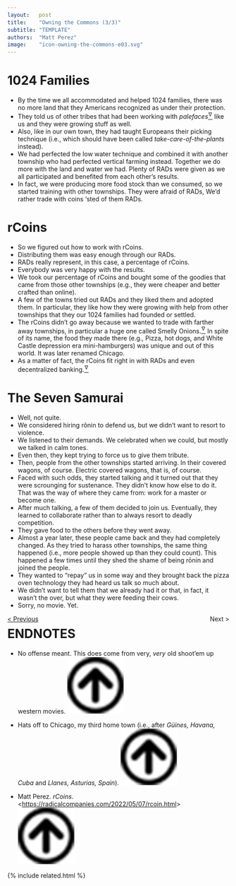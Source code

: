 ```yaml
---
layout:   post
title:    "Owning the Commons (3/3)"
subtitle: "TEMPLATE"
authors:  "Matt Perez"
image:    "icon-owning-the-commons-e03.svg"
---
```

<div style="display:none;">
  <p>Continued&hellip;</p>
</div>

<h1>1024 Families</h1>
 <ul>
  <li>By the time we all accommodated and helped 1024 families, there was no more land that they Americans recognized as under their protection.</li>
  <li>They told us of other tribes that had been working with <em>palefaces</em><a href="#en01"><sup id="bm01">&hairsp;&nabla;&hairsp;</sup></a> like us and they were growing stuff as well.</li>
  <li>Also, like in our own town, they had taught Europeans their picking technique (<eg>i.e.</eg>, which should have been called <em>take-care-of-the-plants</em> instead).</li>
  <li>We had perfected the low water technique and combined it with another township who had perfected vertical farming instead. Together we do more with the land and water we had. Plenty of <span class='_paradigm'>RAD</span>s were given as we all participated and benefited from each other&rsquo;s results.</li>
  <li>In fact, we were producing more food stock than we consumed, so we started training with other townships. They were afraid of <span class='_paradigm'>RAD</span>s, <span class="_quotespan">We&rsquo;d rather trade with coins ‘sted of them <span class='_paradigm'>RAD</span>s.</span></li>
 </ul>

<h1><span class="_paradigm">rCoins</span></h1>
 <ul>
  <li>So we figured out how to work with <span class="_paradigm">rCoins</span>.</li>
  <li>Distributing them was easy enough through our <span class='_paradigm'>RAD</span>s.</li>
  <li><span class='_paradigm'>RAD</span>s really represent, in this case, a percentage of <span class="_paradigm">rCoins</span>.</li>
  <li>Everybody was very happy with the results.</li>
  <li>We took our percentage of <span class="_paradigm">rCoins</span> and bought some of the goodies that came from those other townships (<eg>e.g.</eg>, they were cheaper and better crafted than online).</li>
  <li>A few of the towns tried out <span class='_paradigm'>RAD</span>s and they liked them and adopted them. In particular, they like how they were growing with help from other townships that they our 1024 families had founded or settled.</li>
  <li>The <span class="_paradigm">rCoins</span> didn&rsquo;t go away because we wanted to trade with farther away townships, in particular a huge one called Smelly Onions.<a href="#en02"><sup id="bm02">&hairsp;&nabla;&hairsp;</sup></a> In spite of its name, the food they made there (<eg>e.g.</eg>, Pizza, hot dogs, and White Castle depression era mini-hamburgers) was unique and out of this world. It was later renamed Chicago.</li>
  <li>As a matter of fact, the <span class="_paradigm">rCoins</span> fit right in with <span class='_paradigm'>RAD</span>s and even decentralized banking.<a href="#en03"><sup id="bm03">&hairsp;&nabla;&hairsp;</sup></a></li>
 </ul>

<h1>The Seven Samurai</h1>
 <ul>
  <li>Well, not quite.</li>
  <li>We considered hiring r&otilde;nin to defend us, but we didn&rsquo;t want to resort to violence.</li>
  <li>We listened to their demands. We celebrated when we could, but mostly we talked in calm tones.</li>
  <li>Even then, they kept trying to force us to give them tribute.</li>
  <li>Then, people from the other townships started arriving. In their covered wagons, of course. Electric covered wagons, that is, of course.</li>
  <li>Faced with such odds, they started talking and it turned out that they were scrounging for sustenance. They didn&rsquo;t know how else to do it. That was the way of where they came from: work for a master or become one.</li>
  <li>After much talking, a few of them decided to join us. Eventually, they learned to collaborate rather than to always resort to deadly competition.</li>
  <li>They gave food to the others before they went away.</li>
  <li>Almost a year later, these people came back and they had completely changed. As they tried to harass other townships, the same thing happened (<eg>i.e.</eg>, more people showed up than they could count). This happened a few times until they shed the shame of being rōnin and joined the people.</li>
  <li>They wanted to “repay” us in some way and they brought back the pizza oven technology they had heard us talk so much about.</li>
  <li>We didn&rsquo;t want to tell them that we already had it or that, in fact, it wasn&rsquo;t the over, but what they were feeding their cows.</li>
  <li>Sorry, no movie. Yet.</li>
 </ul>

<div class="_next">
 <span style="float:left; " ><a href="https://radicalcompanies.com/2023/01/09/e02-owning-the-commons">&lt; Previous</a></span>
 <span style="float:right; ">                                                                                 Next &gt;</span>
</div>

<h1 class="_section">ENDNOTES</h1>
 <ul>
  <li id="en01">
   <p class="_list-item">
    No offense meant. This does come from very, <em>very</em> old shoot&rsquo;em up western movies.
    <a class="_uparrow" href="#bm01"><img src="/assets/img/arrow-up-icon.png"></a>
   </p>
  </li>
  <li id="en02">
   <p class="_list-item">
    Hats off to Chicago, my third home town (<eg>i.e.</eg>, after <em>Güines, Havana, Cuba</em> and <em>Llanes, Asturias, Spain</em>).
    <a class="_uparrow" href="#bm02"><img src="/assets/img/arrow-up-icon.png"></a>
   </p>
  </li>
  <li id="en03">
   <p class="_list-item">
    Matt Perez.
    <em>rCoins</em>.
    &lt;<a href="https://radicalcompanies.com/2022/05/07/rcoin.html" target="_blank">https://radicalcompanies.com/2022/05/07/rcoin.html</a>&gt;
    <a class="_uparrow" href="#bm03"><img src="/assets/img/arrow-up-icon.png"></a>
   </p>
  </li>
 </ul>

{% include related.html %}
